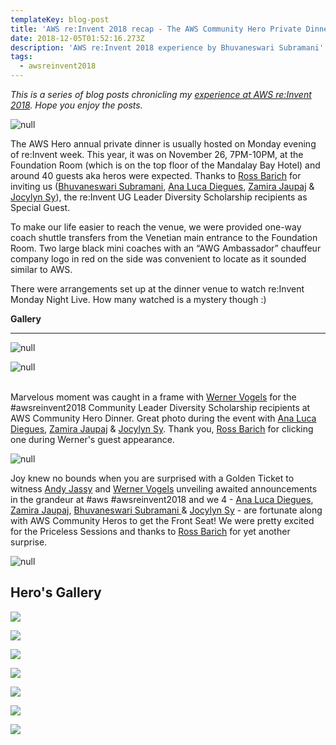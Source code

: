 ```yaml
---
templateKey: blog-post
title: 'AWS re:Invent 2018 recap - The AWS Community Hero Private Dinner'
date: 2018-12-05T01:52:16.273Z
description: 'AWS re:Invent 2018 experience by Bhuvaneswari Subramani'
tags:
  - awsreinvent2018
---
```

_This is a series of blog posts chronicling my _[_experience at AWS re:Invent 2018_](https://www.awsugblr.in/tags/awsreinvent-2018/)_. Hope you enjoy the posts._

![null](/img/herodinner_invite_1.png)

The AWS Hero annual private dinner is usually hosted on Monday evening of re:Invent week. This year, it was on November 26, 7PM-10PM, at the Foundation Room (which is on the top floor of the Mandalay Bay Hotel) and around 40 guests aka heros were expected.  Thanks to [Ross Barich](https://www.linkedin.com/in/rossbarich/) for inviting us ([Bhuvaneswari Subramani](https://www.linkedin.com/in/bhuvanas/), [Ana Luca Diegues](https://www.linkedin.com/in/anluca/), [Zamira Jaupaj](https://www.linkedin.com/in/zamirajaupaj/) & [Jocylyn Sy](https://www.linkedin.com/in/jocylynsy/)), the re:Invent UG Leader Diversity Scholarship recipients as Special Guest.

To make our life easier to reach the venue, we were provided one-way coach shuttle transfers from the Venetian main entrance to the Foundation Room. Two large black mini coaches with an “AWG Ambassador” chauffeur company logo in red on the side was convenient to locate as it sounded similar to AWS.

There were arrangements set up at the dinner venue to watch re:Invent Monday Night Live. How many watched is a mystery though :)

**Gallery**

- - -

![null](/img/hero_1.png)

![null](/img/hero_3.png)

\
Marvelous moment was caught in a frame with [Werner Vogels](https://www.linkedin.com/in/wernervogels/) for the #awsreinvent2018 Community Leader Diversity Scholarship recipients at AWS Community Hero Dinner. Great photo during the event with [Ana Luca Diegues](https://www.linkedin.com/in/anluca/), [Zamira Jaupaj](https://www.linkedin.com/in/zamirajaupaj/) & [Jocylyn Sy](https://www.linkedin.com/in/jocylynsy/). Thank you, [Ross Barich](https://www.linkedin.com/in/rossbarich/) for clicking one during Werner's guest appearance.

![null](/img/hero_2.png)

Joy knew no bounds when you are surprised with a Golden Ticket to witness [Andy Jassy](https://www.linkedin.com/in/andy-jassy-8b1615/) and [Werner Vogels](https://www.linkedin.com/in/wernervogels/) unveiling awaited announcements in the grandeur at #aws #awsreinvent2018  and we 4 - [Ana Luca Diegues](https://www.linkedin.com/in/anluca/), [Zamira Jaupaj](https://www.linkedin.com/in/zamirajaupaj/), [Bhuvaneswari Subramani ](https://www.linkedin.com/in/bhuvanas/)& [Jocylyn Sy](https://www.linkedin.com/in/jocylynsy/) - are fortunate along with AWS Community Heros to get the Front Seat! We were pretty excited for the Priceless Sessions and thanks to [Ross Barich](https://www.linkedin.com/in/rossbarich/) for yet another surprise.

![null](/img/goldenticket.png)



## Hero's Gallery 

![](/img/hero_venue.png)

![](/img/hero_4_ross.png)

![](/img/hero_5.png)

![](/img/hero_6.png)

![](/img/hero_7.png)

![](/img/hero_8.png)

![](/img/hero_9.png)
